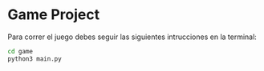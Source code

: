 # Game Project

Para correr el juego debes seguir las siguientes intrucciones en la terminal:

```sh
cd game
python3 main.py
``` 

